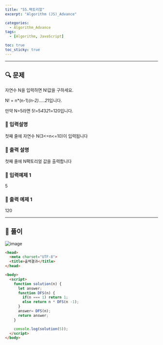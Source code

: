 ```yaml
---
title: "55.팩토리얼"
excerpt: "Algorithm (JS)_Advance"

categories:
  - Algorithm_Advance
tags:
  - [Algorithm, JavaScript]

toc: true
toc_sticky: true
---
```


---



##  🔍 문제 
자연수  N을  입력하면  N!값을  구하세요.

N!  =  n*(n-1)*(n-2)*.....*2*1입니다. 

만약  N=5라면  5!=5*4*3*2*1=120입니다.


### 🔹 입력설명
첫째  줄에  자연수  N(3<=n<=10)이  입력됩니다

### 🔹 출력 설명
첫째  줄에  N팩토리얼  값을  출력합니다

### 🔹 입력예제 1
5

### 🔹 출력 예제 1
120


----

##  📌 풀이

![image](https://user-images.githubusercontent.com/28912774/123042524-ed05d300-d431-11eb-81e9-6f370bb8f21d.png)


```html
<head>
  <meta charset="UTF-8">
  <title>출력결과</title>
</head>

<body>
  <script>
    function solution(n) {
      let answer; 
      function DFS(n) {
        if(n === 1) return 1;
        else return n * DFS(n -1);
      }
      answer= DFS(n);
      return answer;
    }

    console.log(solution(5));
  </script>
</body>
```
